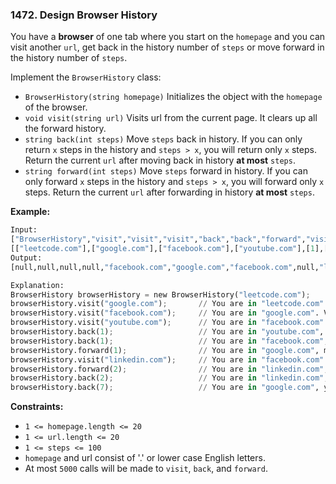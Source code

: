### 1472. Design Browser History

You have a __browser__ of one tab where you start on the ```homepage``` and you can visit another ```url```, get back in the history number of ```steps``` or move forward in the history number of ```steps```.

Implement the ```BrowserHistory``` class:

+ ```BrowserHistory(string homepage)``` Initializes the object with the ```homepage``` of the browser.
+ ```void visit(string url)``` Visits url from the current page. It clears up all the forward history.
+ ```string back(int steps)``` Move ```steps``` back in history. If you can only return ```x``` steps in the history and ```steps > x```, you will return only ```x``` steps. Return the current ```url``` after moving back in history __at most__ ```steps```.
+ ```string forward(int steps)``` Move ```steps``` forward in history. If you can only forward ```x``` steps in the history and ```steps > x```, you will forward only ```x``` steps. Return the current ```url``` after forwarding in history __at most__ ```steps```.
 

__Example:__
```python
Input:
["BrowserHistory","visit","visit","visit","back","back","forward","visit","forward","back","back"]
[["leetcode.com"],["google.com"],["facebook.com"],["youtube.com"],[1],[1],[1],["linkedin.com"],[2],[2],[7]]
Output:
[null,null,null,null,"facebook.com","google.com","facebook.com",null,"linkedin.com","google.com","leetcode.com"]

Explanation:
BrowserHistory browserHistory = new BrowserHistory("leetcode.com");
browserHistory.visit("google.com");       // You are in "leetcode.com". Visit "google.com"
browserHistory.visit("facebook.com");     // You are in "google.com". Visit "facebook.com"
browserHistory.visit("youtube.com");      // You are in "facebook.com". Visit "youtube.com"
browserHistory.back(1);                   // You are in "youtube.com", move back to "facebook.com" return "facebook.com"
browserHistory.back(1);                   // You are in "facebook.com", move back to "google.com" return "google.com"
browserHistory.forward(1);                // You are in "google.com", move forward to "facebook.com" return "facebook.com"
browserHistory.visit("linkedin.com");     // You are in "facebook.com". Visit "linkedin.com"
browserHistory.forward(2);                // You are in "linkedin.com", you cannot move forward any steps.
browserHistory.back(2);                   // You are in "linkedin.com", move back two steps to "facebook.com" then to "google.com". return "google.com"
browserHistory.back(7);                   // You are in "google.com", you can move back only one step to "leetcode.com". return "leetcode.com"
``` 

__Constraints:__

+ ```1 <= homepage.length <= 20```
+ ```1 <= url.length <= 20```
+ ```1 <= steps <= 100```
+ ```homepage``` and url consist of  '.' or lower case English letters.
+ At most ```5000``` calls will be made to ```visit```, ```back```, and ```forward```.